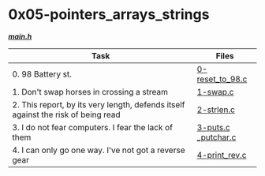 # 0x05-pointers_arrays_strings

***[main.h](./main.h)***

|Task|Files|
|----|-----|
|0. 98 Battery st.|[0-reset_to_98.c](./0-reset_to_98.c)|
|1. Don't swap horses in crossing a stream|[1-swap.c](./1-swap.c)|
|2. This report, by its very length, defends itself against the risk of being read|[2-strlen.c](./2-strlen.c)|
|3. I do not fear computers. I fear the lack of them|[3-puts.c](./3-puts.c)<br> [_putchar.c](./_putchar.c)|
|4. I can only go one way. I've not got a reverse gear|[4-print_rev.c](./4-print_rev.c)|

